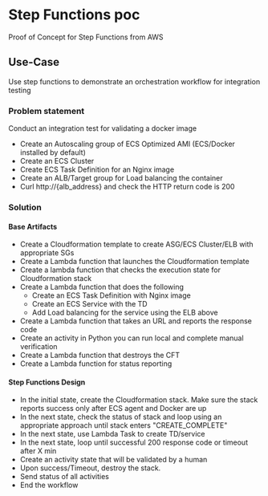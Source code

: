 # Step Functions poc
Proof of Concept for Step Functions from AWS

## Use-Case

Use step functions to demonstrate an orchestration workflow for integration testing

### Problem statement

Conduct an integration test for validating a docker image

* Create an Autoscaling group of ECS Optimized AMI (ECS/Docker installed by default)
* Create an ECS Cluster
* Create ECS Task Definition for an Nginx image
* Create an ALB/Target group for Load balancing the container
* Curl http://{alb_address} and check the HTTP return code is 200

### Solution

#### Base Artifacts

* Create a Cloudformation template to create ASG/ECS Cluster/ELB with appropriate SGs
* Create a Lambda function that launches the Cloudformation template
* Create a lambda function that checks the execution state for Cloudformation stack
* Create a Lambda function that does the following
  * Create an ECS Task Definition with Nginx image
  * Create an ECS Service with the TD
  * Add Load balancing for the service using the ELB above
* Create a Lambda function that takes an URL and reports the response code
* Create an activity in Python you can run local and complete manual verification
* Create a Lambda function that destroys the CFT
* Create a Lambda function for status reporting

#### Step Functions Design

* In the initial state, create the Cloudformation stack. Make sure the stack reports success only after ECS agent and Docker are up
* In the next state, check the status of stack and loop using an appropriate approach until stack enters "CREATE_COMPLETE"
* In the next state, use Lambda Task to create TD/service
* In the next state, loop until successful 200 response code or timeout after X min
* Create an activity state that will be validated by a human
* Upon success/Timeout, destroy the stack. 
* Send status of all activities
* End the workflow
